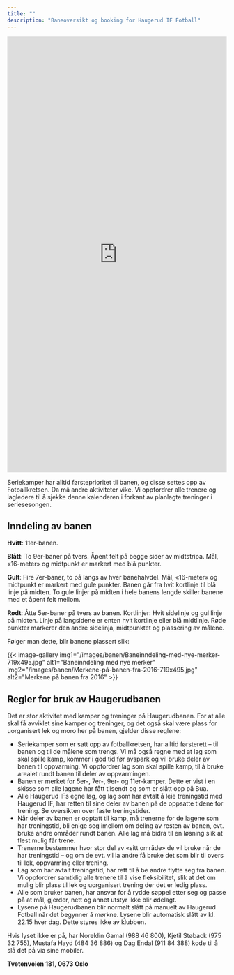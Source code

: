 ```yaml
---
title: ""
description: "Baneoversikt og booking for Haugerud IF Fotball"
---
```


<iframe src="https://location.rubic.no/public/organization/33975/calendar/mobile?type=week&mode=light&showHeader=false&locationIds=33975%3A47aa9065-488f-4dd2-a1e3-db5a381d2884&locationIds=33975%3A18c84a99-7b4b-4c3d-a208-2eeb014e1f1f&locationIds=33975%3A47cee538-07a6-4a54-aa1f-02ae71b686bb&locationIds=33975%3Ac1a3a6a1-b608-4f70-81a8-8e0007ddcf29&locationIds=33975%3A560858de-9087-44e4-a8aa-9c4c11f0beec&locationIds=33975%3A59c1f342-78d5-4af4-9143-5b5c07895fe4&locationIds=33975%3A259c2717-1299-4637-b00c-3e159fef4324&enableEmbed=true" width="100%" height="1000" style="border: none;"></iframe>

Seriekamper har alltid førsteprioritet til banen, og disse settes opp av Fotballkretsen. Da må andre aktiviteter vike. Vi oppfordrer alle trenere og lagledere til å sjekke denne kalenderen i forkant av planlagte treninger i seriesesongen.

## Inndeling av banen

**Hvitt**: 11er-banen.

**Blått**: To 9er-baner på tvers. Åpent felt på begge sider av midtstripa. Mål, «16-meter» og midtpunkt er markert med blå punkter.

**Gult**: Fire 7er-baner, to på langs av hver banehalvdel. Mål, «16-meter» og midtpunkt er markert med gule punkter. Banen går fra hvit kortlinje til blå linje på midten. To gule linjer på midten i hele banens lengde skiller banene med et åpent felt mellom.

**Rødt**: Åtte 5er-baner på tvers av banen. Kortlinjer: Hvit sidelinje og gul linje på midten. Linje på langsidene er enten hvit kortlinje eller blå midtlinje. Røde punkter markerer den andre sidelinja, midtpunktet og plassering av målene.

Følger man dette, blir banene plassert slik:

{{< image-gallery
    img1="/images/banen/Baneinndeling-med-nye-merker-719x495.jpg"
    alt1="Baneinndeling med nye merker"
    img2="/images/banen/Merkene-på-banen-fra-2016-719x495.jpg"
    alt2="Merkene på banen fra 2016" >}}

## Regler for bruk av Haugerudbanen

Det er stor aktivitet med kamper og treninger på Haugerudbanen. For at alle skal få avviklet sine kamper og treninger, og det også skal være plass for uorganisert lek og moro her på banen, gjelder disse reglene:

- Seriekamper som er satt opp av fotballkretsen, har alltid førsterett – til banen og til de målene som trengs. Vi må også regne med at lag som skal spille kamp, kommer i god tid før avspark og vil bruke deler av banen til oppvarming. Vi oppfordrer lag som skal spille kamp, til å bruke arealet rundt banen til deler av oppvarmingen.
- Banen er merket for 5er-, 7er-, 9er- og 11er-kamper. Dette er vist i en skisse som alle lagene har fått tilsendt og som er slått opp på Bua.
- Alle Haugerud IFs egne lag, og lag som har avtalt å leie treningstid med Haugerud IF, har retten til sine deler av banen på de oppsatte tidene for trening. Se oversikten over faste treningstider.
- Når deler av banen er opptatt til kamp, må trenerne for de lagene som har treningstid, bli enige seg imellom om deling av resten av banen, evt. bruke andre områder rundt banen. Alle lag må bidra til en løsning slik at flest mulig får trene.
- Trenerne bestemmer hvor stor del av «sitt område» de vil bruke når de har treningstid – og om de evt. vil la andre få bruke det som blir til overs til lek, oppvarming eller trening.
- Lag som har avtalt treningstid, har rett til å be andre flytte seg fra banen. Vi oppfordrer samtidig alle trenere til å vise fleksibilitet, slik at det om mulig blir plass til lek og uorganisert trening der det er ledig plass.
- Alle som bruker banen, har ansvar for å rydde søppel etter seg og passe på at mål, gjerder, nett og annet utstyr ikke blir ødelagt.
- Lysene på Haugerudbanen blir normalt slått på manuelt av Haugerud Fotball når det begynner å mørkne. Lysene blir automatisk slått av kl. 22.15 hver dag. Dette styres ikke av klubben.

Hvis lyset ikke er på, har Noreldin Gamal (988 46 800), Kjetil Støback (975 32 755), Mustafa Hayd (484 36 886) og Dag Endal (911 84 388) kode til å slå det på via sine mobiler.

<p><strong>Tvetenveien 181, 0673 Oslo</strong></p>

<div id="map" style="width: 100%; height: 400px; margin-top: 2rem;"></div>

<link href='https://api.mapbox.com/mapbox-gl-js/v2.15.0/mapbox-gl.css' rel='stylesheet' />
<script src='https://api.mapbox.com/mapbox-gl-js/v2.15.0/mapbox-gl.js'></script>

<script>
mapboxgl.accessToken = 'pk.eyJ1Ijoic2lya3RlayIsImEiOiJjbWZpczgzaXowcGppMm1zZ3puNXAxZG5qIn0.I--vUnpXaX0gSKAz0z8ysQ';

// Coordinates for Tvetenveien 181, 0673 Oslo
var longitude = 10.858768120321114;
var latitude = 59.92349986271992;

var map = new mapboxgl.Map({
    container: 'map',
    style: 'mapbox://styles/mapbox/streets-v12',
    center: [longitude, latitude],
    zoom: 14
});

// Add navigation controls
map.addControl(new mapboxgl.NavigationControl());

// Add a marker at the location
new mapboxgl.Marker({ color: '#e52a32' })
    .setLngLat([longitude, latitude])
    .setPopup(new mapboxgl.Popup().setHTML('<h3>Haugerud IF</h3><p>Tvetenveien 181<br>0673 Oslo</p>'))
    .addTo(map);
</script>